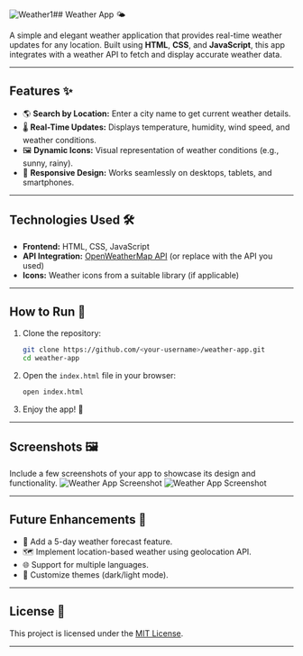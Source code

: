 ![Weather1](https://github.com/user-attachments/assets/31e4f825-fb82-4f95-a6ae-3a8741ef117a)## Weather App 🌤️
 
A simple and elegant weather application that provides real-time weather updates for any location. Built using **HTML**, **CSS**, and **JavaScript**, this app integrates with a weather API to fetch and display accurate weather data.

---

## Features ✨
- 🌎 **Search by Location:** Enter a city name to get current weather details.
- 🌡️ **Real-Time Updates:** Displays temperature, humidity, wind speed, and weather conditions.
- 🖼️ **Dynamic Icons:** Visual representation of weather conditions (e.g., sunny, rainy).
- 📱 **Responsive Design:** Works seamlessly on desktops, tablets, and smartphones.

---

## Technologies Used 🛠️
- **Frontend:** HTML, CSS, JavaScript
- **API Integration:** [OpenWeatherMap API](https://openweathermap.org/api) (or replace with the API you used)
- **Icons:** Weather icons from a suitable library (if applicable)

---

## How to Run 🚀
1. Clone the repository:
   ```bash
   git clone https://github.com/<your-username>/weather-app.git
   cd weather-app
   ```
2. Open the `index.html` file in your browser:
   ```bash
   open index.html
   ```
3. Enjoy the app! 🎉

---

## Screenshots 🖼️
Include a few screenshots of your app to showcase its design and functionality.
![Weather App Screenshot](./assets/weather1.png)
![Weather App Screenshot](./assets/weather2.png)

---

## Future Enhancements 🌟
- 🔮 Add a 5-day weather forecast feature.
- 🗺️ Implement location-based weather using geolocation API.
- 🌐 Support for multiple languages.
- 🎨 Customize themes (dark/light mode).

---

## License 📜
This project is licensed under the [MIT License](LICENSE).

---
